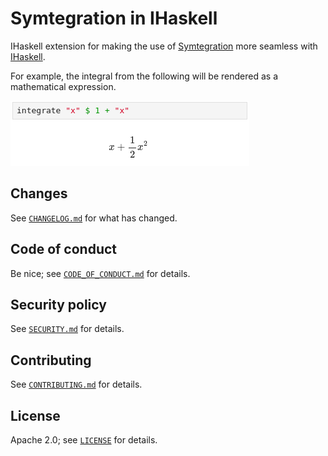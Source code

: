 # Symtegration in IHaskell

IHaskell extension for making the use of [Symtegration] more seamless with [IHaskell].

[Symtegration]: https://symtegration.dev/

[IHaskell]: https://github.com/IHaskell/IHaskell

For example, the integral from the following will be rendered as a mathematical expression.

![Example of integral rendered by IHaskell](docs/integration-example.png)

## Changes

See [`CHANGELOG.md`] for what has changed.

[`CHANGELOG.md`]: CHANGELOG.md

## Code of conduct

Be nice; see [`CODE_OF_CONDUCT.md`] for details.

[`CODE_OF_CONDUCT.md`]: docs/CODE_OF_CONDUCT.md

## Security policy

See [`SECURITY.md`] for details.

[`SECURITY.md`]: docs/SECURITY.md

## Contributing

See [`CONTRIBUTING.md`] for details.

[`CONTRIBUTING.md`]: docs/CONTRIBUTING.md

## License

Apache 2.0; see [`LICENSE`] for details.

[`LICENSE`]: LICENSE

